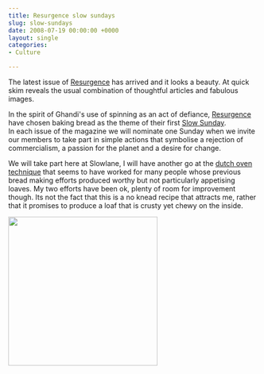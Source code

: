 ```yaml
---
title: Resurgence slow sundays
slug: slow-sundays
date: 2008-07-19 00:00:00 +0000
layout: single
categories: 
- Culture

---
```

The latest issue of [Resurgence][resurgence] has arrived and it looks a beauty. At quick skim reveals the usual combination of thoughtful articles and fabulous images.
  
In the spirit of Ghandi's use of spinning as an act of defiance, [Resurgence][resurgence] have chosen baking bread as the theme of their first [Slow Sunday][resurgence 2].  
In each issue of the magazine we will nominate one Sunday when we invite our members to take part in simple actions that symbolise a rejection of commercialism, a passion for the planet and a desire for change.  
  
We will take part here at Slowlane, I will have another go at the [dutch oven technique][motherearthnews] that seems to have worked for many people whose previous bread making efforts produced worthy but not particularly appetising loaves. My two efforts have been ok, plenty of room for improvement though. Its not the fact that this is a no knead recipe that attracts me, rather that it promises to produce a loaf that is crusty yet chewy on the inside.  

<img src=" /assets/images/2014/01/8081923446.jpg" alt="" width="300" height="" border="" align="" />


[motherearthnews]: http://www.motherearthnews.com/Real-Food/2007-12-01/Easy-No-Knead-Dutch-Oven-Crusty-Bread.aspx
[resurgence]: http://www.resurgence.org/
[resurgence 2]: http://www.resurgence.org/trust/slow-sunday.html
